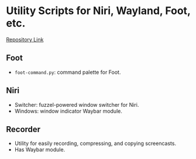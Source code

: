 # Utility Scripts for Niri, Wayland, Foot, etc.

[Repository Link](https://git.sr.ht/~ficd/wayland-utils)

## Foot

- `foot-command.py`: command palette for Foot.

## Niri

- Switcher: fuzzel-powered window switcher for Niri.
- Windows: window indicator Waybar module.

## Recorder

- Utility for easily recording, compressing, and copying screencasts.
- Has Waybar module.
